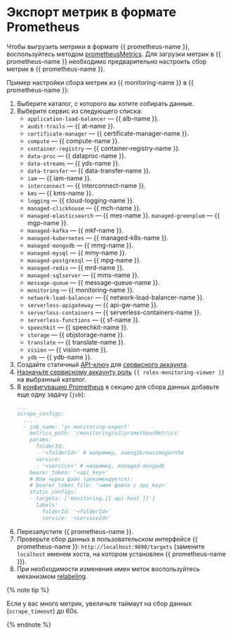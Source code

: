 # Экспорт метрик в формате Prometheus
Чтобы выгрузить метрики в формате {{ prometheus-name }}, воспользуйтесь методом [prometheusMetrics](../../api-ref/MetricsData/prometheusMetrics.md). Для загрузки метрик в {{ prometheus-name }} необходимо предварительно настроить сбор метрик в {{ prometheus-name }}.

Пример настройки сбора метрик из {{ monitoring-name }} в {{ prometheus-name }}:
1. Выберите каталог, с которого вы хотите собирать данные.
1. Выберите сервис из следующего списка:
   - `application-load-balancer` — {{ alb-name }}.
   - `audit-trails` — {{ at-name }}.
   - `certificate-manager` — {{ certificate-manager-name }}.
   - `compute` — {{ compute-name }}.
   - `container-registry` — {{ container-registry-name }}.
   - `data-proc` — {{ dataproc-name }}.
   - `data-streams` — {{ yds-name }}.
   - `data-transfer` — {{ data-transfer-name }}.
   - `iam` — {{ iam-name }}.
   - `interconnect` — {{ interconnect-name }}.
   - `kms` — {{ kms-name }}.
   - `logging` — {{ cloud-logging-name }}.
   - `managed-clickhouse` — {{ mch-name }}.
   - `managed-elasticsearch` — {{ mes-name }}.
    `managed-greenplum` — {{ mgp-name }}.
   - `managed-kafka` — {{ mkf-name }}.
   - `managed-kubernetes` — {{ managed-k8s-name }}.
   - `managed-mongodb` — {{ mmg-name }}.
   - `managed-mysql` — {{ mmy-name }}.
   - `managed-postgresql` — {{ mpg-name }}.
   - `managed-redis` — {{ mrd-name }}.
   - `managed-sqlserver` — {{ mms-name }}.
   - `message-queue` — {{ message-queue-name }}.
   - `monitoring` — {{ monitoring-name }}.
   - `network-load-balancer` — {{ network-load-balancer-name }}.
   - `serverless-apigateway` — {{ api-gw-name }}.
   - `serverless-containers` — {{ serverless-containers-name }}.
   - `serverless-functions` — {{ sf-name }}.
   - `speechkit` — {{ speechkit-name }}.
   - `storage` — {{ objstorage-name }}.
   - `translate` — {{ translate-name }}.
   - `vision` — {{ vision-name }}.
   - `ydb` — {{ ydb-name }}.
1. Создайте статичный [API-ключ](../../../iam/operations/api-key/create.md) для [сервисного аккаунта](../../../iam/concepts/users/service-accounts).
1. [Назначьте сервисному аккаунту роль](../../../iam/operations/roles/grant#access-to-sa) `{{ roles-monitoring-viewer }}` на выбранный каталог.
1. В [конфигурацию Prometheus](https://prometheus.io/docs/prometheus/latest/configuration/configuration) в секцию для сбора данных добавьте еще одну задачу (`job`):
   ```yaml
   ...
   scrape_configs:
     ...
     - job_name: 'yc-monitoring-export'
       metrics_path: '/monitoring/v2/prometheusMetrics'
       params:
         folderId:
         - '<folderId>' # например, aoeng2krmasimogorn5m
         service:
         - '<service>' # например, managed-mongodb
       bearer_token: '<api_key>'
       # Или через файл (рекомендуется):
       # bearer_token_file: '<имя файла с api_key>'
       static_configs:
       - targets: ['monitoring.{{ api-host }}']
         labels:
           folderId: '<folderId>'
           service: '<serviceId>'
   ```
1. Перезапустите {{ prometheus-name }}.
1. Проверьте сбор данных в пользовательском интерфейсе {{ prometheus-name }}: `http://localhost:9090/targets` (замените `localhost` именем хоста, на котором установлен {{ prometheus-name }}).
1. При необходимости изменения имен меток воспользуйтесь механизмом [relabeling](https://prometheus.io/docs/prometheus/latest/configuration/configuration/#relabel_config).

{% note tip %}

Если у вас много метрик, увеличьте таймаут на сбор данных (`scrape_timeout`) до 60s.

{% endnote %}
